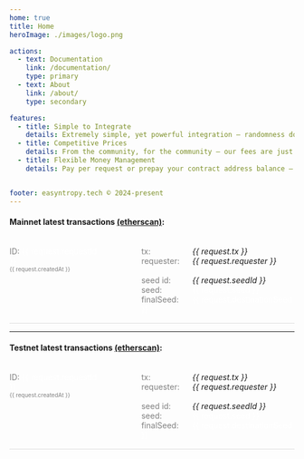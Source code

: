 ```yaml
---
home: true
title: Home
heroImage: ./images/logo.png

actions:
  - text: Documentation
    link: /documentation/
    type: primary
  - text: About
    link: /about/
    type: secondary

features:
  - title: Simple to Integrate
    details: Extremely simple, yet powerful integration — randomness doesn't have to be complicated.
  - title: Competitive Prices
    details: From the community, for the community — our fees are just to cover oracle operation costs.
  - title: Flexible Money Management
    details: Pay per request or prepay your contract address balance — it’s up to you. And yes, you can always withdraw your funds.


footer: easyntropy.tech © 2024-present
---
```


<div>
  <h4>Mainnet latest transactions <a target="_blank" href="https://etherscan.io/address/0x8EAfe1cBaE6426aa84AFf6D97ea48029d92a5767">(etherscan)</a>:</h4>
  <div class="requests-container" style="width: 100%; display: flex; flex-direction: column; gap: 1rem;">
    <div v-for="request in latestMainnetRequests" :key="request.requestId" class="request-item" style="display: flex; border-bottom: 1px solid #ddd; padding: 1rem 0; gap: 70px; color: white">
      <div class="request-content-right">
        <span style="color: grey">ID:</span> {{ request.requestId }}<br />
        <span style="color: grey; font-size: 10px">{{ request.createdAt }}</span>
      </div>
      <div class="request-content-left">
        <span style="color: grey; display: inline-block; width: 90px">tx:</span><a target="_blank" :href="`https://etherscan.io/tx/${request.tx}`" style="font-style: italic; text-decoration: none">{{ request.tx }}</a><br />
        <span style="color: grey; display: inline-block; width: 90px">requester:</span><a target="_blank" :href="`https://etherscan.io/address/${request.requester}`" style="font-style: italic; text-decoration: none">{{ request.requester }}</a><br /><br />
        <span style="color: grey; display: inline-block; width: 90px">seed id:</span><a target="_blank" :href="`https://api.drand.sh/52db9ba70e0cc0f6eaf7803dd07447a1f5477735fd3f661792ba94600c84e971/public/${request.seedId}`" style="font-style: italic; text-decoration: none">{{ request.seedId }}</a><br />
        <span style="color: grey; display: inline-block; width: 90px">seed:</span>{{ request.seed }}<br />
        <span style="color: grey; display: inline-block; width: 90px">finalSeed:</span>{{ request.destinationSeed }}<br />
      </div>
    </div>
  </div>
</div>
<hr />

<div>
  <h4>Testnet latest transactions <a target="_blank" href="https://sepolia.etherscan.io/address/0xFc3f5cDAE509d98d8Ef6e1bdCB335ba55Cf68628">(etherscan)</a>:</h4>
  <div class="requests-container" style="width: 100%; display: flex; flex-direction: column; gap: 1rem;">
    <div v-for="request in latestTestnetRequests" :key="request.requestId" class="request-item" style="display: flex; border-bottom: 1px solid #ddd; padding: 1rem 0; gap: 70px; color: white">
      <div class="request-content-right">
        <span style="color: grey">ID:</span> {{ request.requestId }}<br />
        <span style="color: grey; font-size: 10px">{{ request.createdAt }}</span>
      </div>
      <div class="request-content-left">
        <span style="color: grey; display: inline-block; width: 90px">tx:</span><a target="_blank" :href="`https://sepolia.etherscan.io/tx/${request.tx}`" style="font-style: italic; text-decoration: none">{{ request.tx }}</a><br />
        <span style="color: grey; display: inline-block; width: 90px">requester:</span><a target="_blank" :href="`https://sepolia.etherscan.io/address/${request.requester}`" style="font-style: italic; text-decoration: none">{{ request.requester }}</a><br /><br />
        <span style="color: grey; display: inline-block; width: 90px">seed id:</span><a target="_blank" :href="`https://api.drand.sh/52db9ba70e0cc0f6eaf7803dd07447a1f5477735fd3f661792ba94600c84e971/public/${request.seedId}`" style="font-style: italic; text-decoration: none">{{ request.seedId }}</a><br />
        <span style="color: grey; display: inline-block; width: 90px">seed:</span>{{ request.seed }}<br />
        <span style="color: grey; display: inline-block; width: 90px">finalSeed:</span>{{ request.destinationSeed }}<br />
      </div>
    </div>
  </div>
</div>

<script setup>
import { ref, onMounted, onUnmounted } from 'vue'

// testnet
const latestTestnetRequests = ref([])
const fetchLatestTestnetRequests = async () => {
  if (import.meta.env.SSR) return
  const response = await fetch('/testnet/api/rng-requests/latest')
  const data = await response.json()
  latestTestnetRequests.value = data.map(request => ({
    requestId: request.requestId,
    requester: request.requester,
    callbackSelector: request.callbackSelector,
    seedId: request.seedId,
    destinationSeed: request.destinationSeed,
    seed: request.seed,
    tx: request.tx,
    createdAt: new Date(request.createdAt).toLocaleString()
  }))
}

onMounted(() => {
  fetchLatestTestnetRequests()
  const intervalTestnet = setInterval(fetchLatestTestnetRequests, 10000)
  onUnmounted(() => clearInterval(intervalTestnet))
})

// mainnet
const latestMainnetRequests = ref([])
const fetchLatestMainnetRequests = async () => {
  if (import.meta.env.SSR) return
  const response = await fetch('/api/rng-requests/latest')
  const data = await response.json()
  latestMainnetRequests.value = data.map(request => ({
    requestId: request.requestId,
    requester: request.requester,
    callbackSelector: request.callbackSelector,
    seedId: request.seedId,
    destinationSeed: request.destinationSeed,
    seed: request.seed,
    tx: request.tx,
    createdAt: new Date(request.createdAt).toLocaleString()
  }))
}

onMounted(() => {
  fetchLatestMainnetRequests()
  const intervalMainnet = setInterval(fetchLatestMainnetRequests, 10000)
  onUnmounted(() => clearInterval(intervalMainnet))
})
</script>
